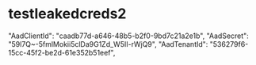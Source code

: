 # testleakedcreds2


"AadClientId": "caadb77d-a646-48b5-b2f0-9bd7c21a2e1b",
"AadSecret": "59l7Q~-5fmlMokii5clDa9G1Zd_W5II-rWjQ9",
"AadTenantId": "536279f6-15cc-45f2-be2d-61e352b51eef",
